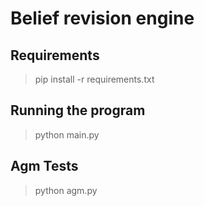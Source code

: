 # Belief revision engine

## Requirements
> pip install -r requirements.txt


## Running the program
> python main.py

## Agm Tests
> python agm.py

